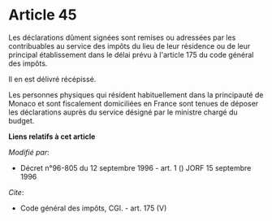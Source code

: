 # Article 45

Les déclarations dûment signées sont remises ou adressées par les contribuables au service des impôts du lieu de leur
résidence ou de leur principal établissement dans le délai prévu à l'article 175 du code général des impôts. 

Il en est délivré récépissé. 

Les personnes physiques qui résident habituellement dans la principauté de Monaco et sont fiscalement domiciliées en France
sont tenues de déposer les déclarations auprès du service désigné par le ministre chargé du budget.

**Liens relatifs à cet article**

_Modifié par_:

  - Décret n°96-805 du 12 septembre 1996 - art. 1 () JORF 15 septembre 1996

_Cite_:

  - Code général des impôts, CGI. - art. 175 (V)
